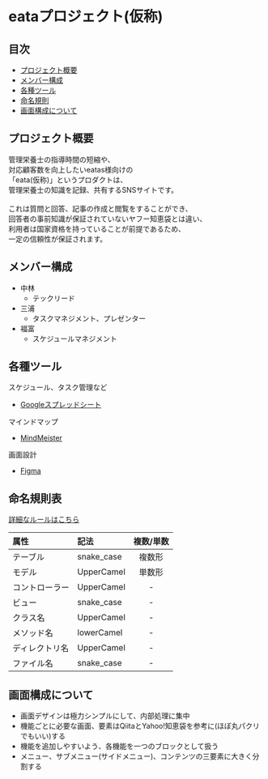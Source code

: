 # eataプロジェクト(仮称)

## 目次
* [プロジェクト概要](#プロジェクト概要)
* [メンバー構成](#メンバー構成)
* [各種ツール](#各種ツール)
* [命名規則](#命名規則)
* [画面構成について](#画面構成について)

## プロジェクト概要

管理栄養士の指導時間の短縮や、<br>
対応顧客数を向上したいeatas様向けの<br>
「eata(仮称)」というプロダクトは、<br>
管理栄養士の知識を記録、共有するSNSサイトです。<br>
<br>
これは質問と回答、記事の作成と閲覧をすることができ、<br>
回答者の事前知識が保証されていないヤフー知恵袋とは違い、<br>
利用者は国家資格を持っていることが前提であるため、<br>
一定の信頼性が保証されます。

## メンバー構成

* 中林
  * テックリード
* 三浦
  * タスクマネジメント、プレゼンター
* 福富
  * スケジュールマネジメント   

## 各種ツール

スケジュール、タスク管理など
* [Googleスプレッドシート](https://docs.google.com/spreadsheets/d/1Ottr0SnGy-7Ys18o_Zx5yYQV0df98sFv8L4o98iYzgg/edit#gid=762279889)

マインドマップ
* [MindMeister](https://www.mindmeister.com/map/2144626554?t=ZXRUDss8F3)

画面設計
* [Figma](https://www.figma.com/file/5QI8WSgytRMXOUaVQLruTZ/dec-eatas)


## 命名規則表
[詳細なルールはこちら](設計/命名規則詳細.md)

|属性|記法|複数/単数|
|:---|:---|:---:|
|テーブル|snake_case|複数形|
|モデル|UpperCamel|単数形|
|コントローラー|UpperCamel|-|
|ビュー|snake_case|-|
|クラス名|UpperCamel|-|
|メソッド名|lowerCamel|-|
|ディレクトリ名|UpperCamel|-|
|ファイル名|snake_case|-|


## 画面構成について
* 画面デザインは極力シンプルにして、内部処理に集中
* 機能ごとに必要な画面、要素はQiitaとYahoo!知恵袋を参考に(ほぼ丸パクリでもいい)する
* 機能を追加しやすいよう、各機能を一つのブロックとして扱う
* メニュー、サブメニュー(サイドメニュー)、コンテンツの三要素に大きく分割する
